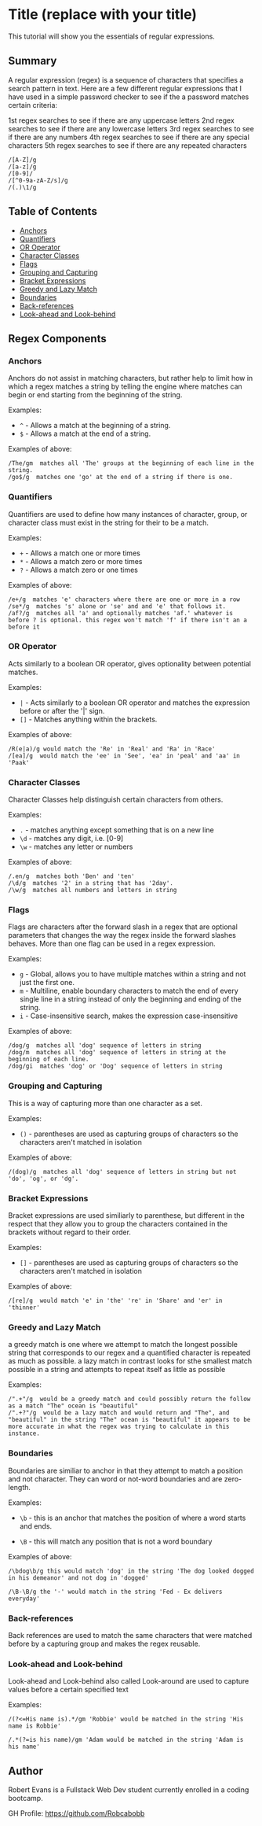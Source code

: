 # Title (replace with your title)

This tutorial will show you the essentials of regular expressions.

## Summary

A regular expression (regex) is a sequence of characters that specifies a search pattern in text. Here are a few different regular expressions that I have used in a simple password checker to see if the a password matches certain criteria:

1st regex searches to see if there are any uppercase letters
2nd regex searches to see if there are any lowercase letters
3rd regex searches to see if there are any numbers
4th regex searches to see if there are any special characters
5th regex searches to see if there are any repeated characters

```
/[A-Z]/g
/[a-z]/g
/[0-9]/
/[^0-9a-zA-Z/s]/g
/(.)\1/g
```

## Table of Contents

- [Anchors](#anchors)
- [Quantifiers](#quantifiers)
- [OR Operator](#or-operator)
- [Character Classes](#character-classes)
- [Flags](#flags)
- [Grouping and Capturing](#grouping-and-capturing)
- [Bracket Expressions](#bracket-expressions)
- [Greedy and Lazy Match](#greedy-and-lazy-match)
- [Boundaries](#boundaries)
- [Back-references](#back-references)
- [Look-ahead and Look-behind](#look-ahead-and-look-behind)

## Regex Components

### Anchors

Anchors do not assist in matching characters, but rather help to limit how in which a regex matches a string by telling the engine where matches can begin or end starting from the beginning of the string.

Examples:

- `^` - Allows a match at the beginning of a string.
- `$` - Allows a match at the end of a string.


Examples of above:

```
/The/gm  matches all 'The' groups at the beginning of each line in the string.
/go$/g  matches one 'go' at the end of a string if there is one.
```

### Quantifiers

Quantifiers are used to define how many instances of character, group, or character class must exist in the string for their to be a match.

Examples:

- `+` - Allows a match one or more times
- `*` - Allows a match zero or more times
- `?` - Allows a match zero or one times

Examples of above:

```
/e+/g  matches 'e' characters where there are one or more in a row
/se*/g  matches 's' alone or 'se' and and 'e' that follows it.
/af?/g  matches all 'a' and optionally matches 'af.' whatever is before ? is optional. this regex won't match 'f' if there isn't an a before it
```

### OR Operator
Acts similarly to a boolean OR operator, gives optionality between potential matches.

Examples:

- `|` - Acts similarly to a boolean OR operator and matches the expression before or after the '|' sign.
- `[]` - Matches anything within the brackets.


Examples of above:

```
/R(e|a)/g would match the 'Re' in 'Real' and 'Ra' in 'Race'  
/[ea]/g  would match the 'ee' in 'See', 'ea' in 'peal' and 'aa' in 'Paak'
```


### Character Classes

Character Classes help distinguish certain characters from others.

Examples:

- `.` - matches anything except something that is on a new line
- `\d` - matches any digit, i.e. [0-9]
- `\w` - matches any letter or numbers

Examples of above:

```
/.en/g  matches both 'Ben' and 'ten'
/\d/g  matches '2' in a string that has '2day'.
/\w/g  matches all numbers and letters in string
```

### Flags

Flags are characters after the forward slash in a regex that are optional parameters that changes the way the regex inside the forward slashes behaves. More than one flag can be used in a regex expression.

Examples:

- `g` - Global, allows you to have multiple matches within a string and not just the first one.
- `m` - Multiline, enable boundary characters to match the end of every single line in a string instead of only the beginning and ending of the string.
- `i` - Case-insensitive search, makes the expression case-insensitive

Examples of above:

```
/dog/g  matches all 'dog' sequence of letters in string
/dog/m  matches all 'dog' sequence of letters in string at the    beginning of each line.
/dog/gi  matches 'dog' or 'Dog' sequence of letters in string
```

### Grouping and Capturing
This is a way of capturing more than one character as a set.

Examples:

- `()` - parentheses are used as capturing groups of characters so the characters aren't matched in isolation

Examples of above:

```
/(dog)/g  matches all 'dog' sequence of letters in string but not 'do', 'og', or 'dg'.

```

### Bracket Expressions
Bracket expressions are used similiarly to parenthese, but different in the respect that they allow you to group the characters contained in the brackets without regard to their order.

Examples:

- `[]` - parentheses are used as capturing groups of characters so the characters aren't matched in isolation

Examples of above:

```
/[re]/g  would match 'e' in 'the' 're' in 'Share' and 'er' in 'thinner'

```

### Greedy and Lazy Match
a greedy match is one where we attempt to match the longest possible string that corresponds to our regex and a quantified character is repeated as much as possible. a lazy match in contrast looks for sthe smallest match possible in a string and attempts to repeat itself as little as possible

Examples:

```
/".+"/g  would be a greedy match and could possibly return the follow as a match "The" ocean is "beautiful"
/".+?"/g  would be a lazy match and would return and "The", and "beautiful" in the string "The" ocean is "beautiful" it appears to be more accurate in what the regex was trying to calculate in this instance.

```

### Boundaries
Boundaries are similiar to anchor in that they attempt to match a position and not character. They can word or not-word boundaries and are zero-length.

Examples:

- `\b` - this is an anchor that matches the position of where a word starts and ends.

- `\B` - this will match any position that is not a word boundary

Examples of above:

```
/\bdog\b/g this would match 'dog' in the string 'The dog looked dogged in his demeanor' and not dog in 'dogged'

/\B-\B/g the '-' would match in the string 'Fed - Ex delivers everyday'
```

### Back-references
Back references are used to match the same characters that were matched before by a capturing group and makes the regex reusable.


### Look-ahead and Look-behind
Look-ahead and Look-behind also called Look-around are used to capture values before a certain specified text

Examples:
```
/(?<=His name is).*/gm 'Robbie' would be matched in the string 'His name is Robbie'

/.*(?=is his name)/gm 'Adam would be matched in the string 'Adam is his name'

```


## Author

Robert Evans is a Fullstack Web Dev student currently enrolled in a coding bootcamp.

GH Profile:
https://github.com/Robcabobb
